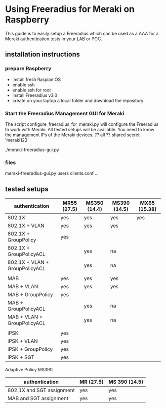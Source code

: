 # Using Freeradius for Meraki on Raspberry

This guide is to easily setup a Freeradius which can be used as a AAA for a Meraki authentication tests in your LAB or POC.

## installation instructions

### prepare Raspberry
- install fresh Raspian OS
- enable ssh
- enable ssh for root
- install Freeradius v3.0
- create on your laptop a local folder and download the repository 


### Start the Freeradius Management GUI for Meraki
The script configure_freeradius_for_meraki.py will configure the Freeradius to work with Meraki.
All tested setups will be available.
You need to know the management IPs of the Meraki devices. ??   all
?? shared secret 'meraki123'

./meraki-freeradius-gui.py

### files 
meraki-freeradius-gui.py
users
clients.conf
...


## tested setups


| authentication                    | MR55 (27.5)| MS350 (14.4)| MS390 (14.5)|MX65 (15.38)|
| --------------------------------  | -----| --- |--- | --- |
| 802.1X                            | yes  | yes |yes| yes |
| 802.1X + VLAN                     | yes  | yes |yes| |
| 802.1X + GroupPolicy              | yes  | || |
| 802.1X + GroupPolicyACL           | | yes |na| |
| 802.1X + VLAN + GroupPolicyACL    | | yes |na| |
||| 
| MAB                               | yes | yes  |yes| |
| MAB + VLAN                        | yes | yes  |yes| |
| MAB + GroupPolicy                 | yes | || |
| MAB + GroupPolicyACL              | | yes |na| |
| MAB + VLAN + GroupPolicyACL       | | yes |na| |
|||
| iPSK                              | yes | || |
| iPSK + VLAN                       | yes | || |
| iPSK + GroupPolicy                | yes | || |
| iPSK + SGT                        | yes | || |


Adaptive Policy  MS390

| authentication                    | MR (27.5)| MS 390 (14.5)|
| --------------------------------  | -----| --- |
| 802.1X and SGT assignment         | yes | yes |
| MAB  and SGT assignment           | yes | yes |








